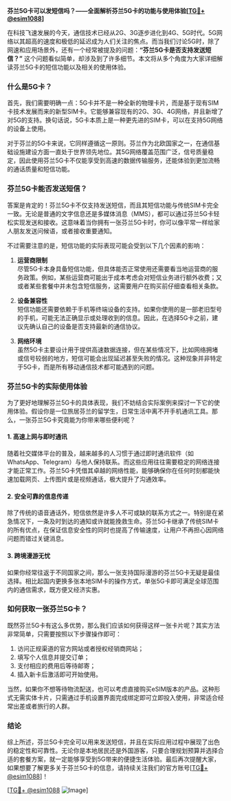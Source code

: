 **芬兰5G卡可以发短信吗？——全面解析芬兰5G卡的功能与使用体验[[TG💪+ @esim1088](https://t.me/s/esim1088)]**

在科技飞速发展的今天，通信技术已经从2G、3G逐步进化到4G、5G时代。5G网络以其超高的速度和极低的延迟成为人们关注的焦点。而当我们讨论5G时，除了网速和应用场景外，还有一个经常被提及的问题：**“芬兰5G卡是否支持发送短信？”** 这个问题看似简单，却涉及到了许多细节。本文将从多个角度为大家详细解读芬兰5G卡的短信功能以及相关的使用体验。

### 什么是5G卡？

首先，我们需要明确一点：5G卡并不是一种全新的物理卡片，而是基于现有SIM卡技术发展而来的新型SIM卡。它能够兼容现有的2G、3G、4G网络，并且新增了对5G的支持。换句话说，5G卡本质上是一种更先进的SIM卡，可以在支持5G网络的设备上使用。

对于芬兰的5G卡来说，它同样遵循这一原则。芬兰作为北欧国家之一，在通信基础设施建设方面一直处于世界领先地位。其5G网络覆盖范围广泛，信号质量稳定，因此使用芬兰5G卡不仅能享受到高速的数据传输服务，还能体验到更加流畅的通话质量和短信功能。

### 芬兰5G卡能否发送短信？

答案是肯定的！芬兰5G卡不仅支持发送短信，而且其短信功能与传统SIM卡完全一致。无论是普通的文字信息还是多媒体消息（MMS），都可以通过芬兰5G卡轻松实现发送和接收。这意味着当你拥有一张芬兰5G卡时，你可以像平常一样给家人朋友发送问候语，或者接收重要通知。

不过需要注意的是，短信功能的实际表现可能会受到以下几个因素的影响：

1. **运营商限制**  
   尽管5G卡本身具备短信功能，但具体能否正常使用还需要看当地运营商的服务政策。例如，某些运营商可能出于成本考虑会对短信业务进行额外收费；又或者某些套餐中并未包含短信服务，这需要用户在购买前仔细查看相关条款。

2. **设备兼容性**  
   短信功能还需要依赖于手机等终端设备的支持。如果你使用的是一部老旧型号的手机，可能无法正确显示或处理收到的信息。因此，在选择5G卡之前，建议先确认自己的设备是否支持最新的通信协议。

3. **网络环境**  
   虽然5G卡主要设计用于提供高速数据连接，但在某些情况下，比如网络拥堵或信号较弱的地方，短信可能会出现延迟甚至失败的情况。这种现象并非特定于5G卡，而是所有移动通信技术都可能遇到的问题。

### 芬兰5G卡的实际使用体验

为了更好地理解芬兰5G卡的具体表现，我们不妨结合实际案例来探讨一下它的使用体验。假设你是一位旅居芬兰的留学生，日常生活中离不开手机通讯工具。那么，一张芬兰5G卡究竟能为你带来哪些便利呢？

#### 1. 高速上网与即时通讯
随着社交媒体平台的普及，越来越多的人习惯于通过即时通讯软件（如WhatsApp、Telegram）与他人保持联系。而这些应用往往需要稳定的网络连接才能正常工作。芬兰5G卡凭借其卓越的网络性能，能够确保你在任何时刻都能快速加载网页、上传图片或是视频通话，极大提升了沟通效率。

#### 2. 安全可靠的信息传递
除了传统的语音通话外，短信依然是许多人不可或缺的联系方式之一。特别是在紧急情况下，一条及时到达的通知或许就能挽救生命。芬兰5G卡继承了传统SIM卡的所有优点，在保证信息安全性的同时也提高了传输速度，让用户不再担心因网络问题而错过关键消息。

#### 3. 跨境漫游无忧
如果你经常往返于不同国家之间，那么一张支持国际漫游的芬兰5G卡无疑是最佳选择。相比起国内更换多张本地SIM卡的操作方式，单张5G卡即可满足全球范围内的通信需求，既方便又经济实惠。

### 如何获取一张芬兰5G卡？

既然芬兰5G卡有这么多优势，那么我们应该如何获得这样一张卡片呢？其实方法非常简单，只需要按照以下步骤操作即可：

1. 访问正规渠道的官方网站或者授权经销商网站；
2. 填写个人信息并提交订单；
3. 支付相应的费用后等待邮寄；
4. 插入新卡后激活即可开始使用。

当然，如果你不想等待物流配送，也可以考虑直接购买eSIM版本的产品。这种形式无需实体卡片，只需通过手机设置界面完成绑定即可立即投入使用，非常适合经常出差或者旅行的人群。

### 结论

综上所述，芬兰5G卡完全可以用来发送短信，并且在实际应用过程中展现了出色的稳定性和可靠性。无论你是本地居民还是外国游客，只要合理规划预算并选择合适的套餐方案，就一定能够享受到5G带来的便捷生活体验。最后再次提醒大家，如果想要了解更多关于芬兰5G卡的信息，请持续关注我们的官方账号[[TG💪+ @esim1088](https://t.me/s/esim1088)]！

[[TG💪+ @esim1088](https://t.me/s/esim1088) ![Image](https://i.postimg.cc/4NQfJmqS/Snipaste-2025-05-13-00-14-12.png)]